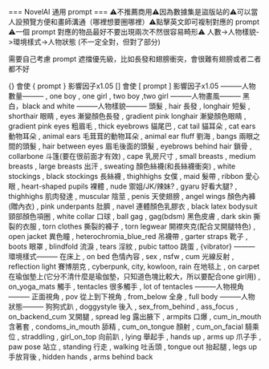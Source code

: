 === NovelAI 通用 prompt ===
⚠️不推薦商用⚠️因為數據集是盜版站的⚠️可以當人設預覽方便和畫師溝通（哪裡想要圈哪裡）⚠️點擊英文即可複制對應的 prompt ⚠️一個 prompt 對應的物品最好不要出現兩次不然很容易畸形⚠️
人數->人物樣貌->環境樣式->人物狀態 (不一定全對，但對了部分)

需要自己考慮 prompt 遮擋優先級，比如長發和翅膀衝突，會很難有翅膀或者二者都不好

{} 會使 { prompt } 影響因子x1.05
[] 會使 [ prompt ] 影響因子x1.05
———人物數量———
, one boy , one girl , two boy ,two girl
———人物畫風———
黑白，black and white
———人物樣貌———
頭髮 , hair
長發 , longhair
短髮 , shorthair
眼睛 , eyes
漸變顏色長發 , gradient pink longhair
漸變顏色眼睛 , gradient pink eyes
粗眉毛 , thick eyebrows
貓尾巴 , cat tail
貓耳朵 , cat ears
動物耳朵 , animal ears
毛茸茸的動物耳朵 , animal ear fluff
劉海 , bangs
兩眼之間的頭髮 , hair between eyes
眉毛後面的頭髮 , eyebrows behind hair
鎖骨 , collarbone
斗篷(要在很前面才有效) , cape
乳房尺寸 , small breasts , medium breasts , large breasts
出汗 , sweating
顏色絲襪(和長絲襪衝突) , white stockings , black stockings
長絲襪 , thighhighs
女僕 , maid
髮帶 , ribbon
愛心眼 , heart-shaped pupils
裸體 , nude
禦姐/JK/辣妹? , gyaru
好看大腿? , thighhighs
肌肉發達 , muscular
陰莖 , penis
天使翅膀 , angel wings
顏色內褲(贈內衣) , pink underpants
肚臍 , navel
連體顏色乳膠衣 , black latex bodysuit
頸部顏色項圈 , white collar
口球 , ball gag  , gag(bdsm)
黑色皮膚 , dark skin
撕裂的衣服 , torn clothes
撕裂的褲子 , torn legwear
開襟夾克(配合叉開腿特色) , open jacket
異色瞳 , heterochromia_blue_red
吊襪帶 , garter straps
靴子 , boots
眼罩 , blindfold
流淚 , tears
淫紋 , pubic tattoo
跳蛋 , {vibrator}
———環境樣式———
在床上 , on bed
色情內容 , sex , nsfw , cum
光線反射 , reflection light
賽博朋克 , cyberpunk, city, kowloon, rain
在地毯上 , on carpet
在瑜伽墊上(它分不清什麼是瑜伽墊，只知道色塊比較大，所以要配合one girl用) , on_yoga_mats
觸手 , tentacles
很多觸手 , lot of tentacles
———人物視角———
正面視角 , pov
從上到下視角 , from_below
全身 , full body
———人物狀態———
狗狗式趴 , doggystyle
後入 , sex_from_behind , ass_focus , on_backend_cum
叉開腿 , spread leg
露出腋下 , armpits
口爆 , cum_in_mouth
含著套 , condoms_in_mouth
舔精 , cum_on_tongue
顏射 , cum_on_facial
騎乘位 , straddling , girl_on_top
向前趴 , lying
舉起手 , hands up , arms up
爪子手 , paw pose
站立 , standing
行走 , walking
吐舌頭 , tongue out
抬起腿 , legs up
手放背後 , hidden hands , arms behind back